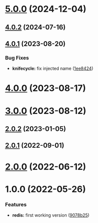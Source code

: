 # [5.0.0](https://github.com/nfroidure/redis-kv-store/compare/v4.0.2...v5.0.0) (2024-12-04)



## [4.0.2](https://github.com/nfroidure/redis-kv-store/compare/v4.0.1...v4.0.2) (2024-07-16)



## [4.0.1](https://github.com/nfroidure/redis-kv-store/compare/v4.0.0...v4.0.1) (2023-08-20)


### Bug Fixes

* **knifecycle:** fix injected name ([1ee8424](https://github.com/nfroidure/redis-kv-store/commit/1ee84248923d87ed5aecf1e5cf408514c5768af6))



# [4.0.0](https://github.com/nfroidure/redis-kv-store/compare/v3.0.0...v4.0.0) (2023-08-17)



# [3.0.0](https://github.com/nfroidure/redis-kv-store/compare/v2.0.2...v3.0.0) (2023-08-12)



## [2.0.2](https://github.com/nfroidure/redis-kv-store/compare/v2.0.1...v2.0.2) (2023-01-05)



## [2.0.1](https://github.com/nfroidure/redis-kv-store/compare/v2.0.0...v2.0.1) (2022-09-01)



# [2.0.0](https://github.com/nfroidure/redis-kv-store/compare/v1.0.0...v2.0.0) (2022-06-12)



# 1.0.0 (2022-05-26)


### Features

* **redis:** first working version ([9078b25](https://github.com/nfroidure/redis-kv-store/commit/9078b255bb2d52ff6154224b6f2c013d1bb6fff8))



